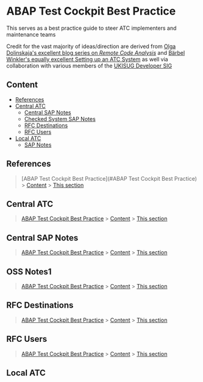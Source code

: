 # ABAP Test Cockpit Best Practice

This serves as a best practice guide to steer ATC implementers and maintenance teams

Credit for the vast majority of ideas/direction are derived from [Olga Dolinskaja's excellent blog series on _Remote Code Analysis_]  and [Bärbel Winkler's equally excellent Setting up an ATC System] as well via collaboration with various members of the [UKISUG Developer SIG]

[Olga Dolinskaja's excellent blog series on _Remote Code Analysis_]: https://blogs.sap.com/2016/12/12/remote-code-analysis-in-atc-one-central-check-system-for-multiple-systems-on-various-releases/

[Bärbel Winkler's equally excellent Setting up an ATC System]: https://blogs.sap.com/2018/05/19/setting-up-a-central-atc-system-part-1-setting-the-stage/

[UKISUG Developer SIG]: https://www.sapusers.org/learn/sigs/developers

## Content

- [References](#references)
- [Central ATC](#central-atc)
  - [Central SAP Notes](#central-sap-notes)
  - [Checked System SAP Notes](##checked-system-sap-notes)
  - [RFC Destinations](#rfc-destinations)
  - [RFC Users](#rfc-users)
- [Local ATC](#local-atc)
  - [SAP Notes](#sap-notes)

## References
> [ABAP Test Cockpit Best Practice](#ABAP Test Cockpit Best Practice) > [Content](#content) > [This section](#references)

## Central ATC
> [ABAP Test Cockpit Best Practice](#atc-best-practice) > [Content](#content) > [This section](#central-atc)

## Central SAP Notes
> [ABAP Test Cockpit Best Practice](#atc-best-practice) > [Content](#content) > [This section](#central-sap-notes)

## OSS Notes1
> [ABAP Test Cockpit Best Practice](#atc-best-practice) > [Content](#content) > [This section](#sap-notes1)
## RFC Destinations
> [ABAP Test Cockpit Best Practice](#atc-best-practice) > [Content](#content) > [This section](#rfc-destinations)
## RFC Users
> [ABAP Test Cockpit Best Practice](#atc-best-practice) > [Content](#content) > [This section](#rfc-destinations)
## Local ATC

